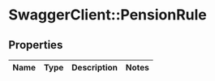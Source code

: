 # SwaggerClient::PensionRule

## Properties
Name | Type | Description | Notes
------------ | ------------- | ------------- | -------------

